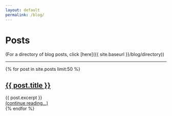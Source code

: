 ```yaml
---
layout: default
permalink: /blog/
---
```


# Posts

(For a directory of blog posts, click [here]({{ site.baseurl }}/blog/directory))

---
<div class="posts">
    {% for post in site.posts limit:50 %}
        <article class="post">
            <h2><a href="{{ site.baseurl }}{{ post.url }}">{{ post.title }}</a></h2>
            <div class="entry">
                {{ post.excerpt }}
            </div>
            <a href="{{ site.baseurl }}{{ post.url }}" class="read-more">(continue reading...)</a>
        </article>
    {% endfor %}
</div>
